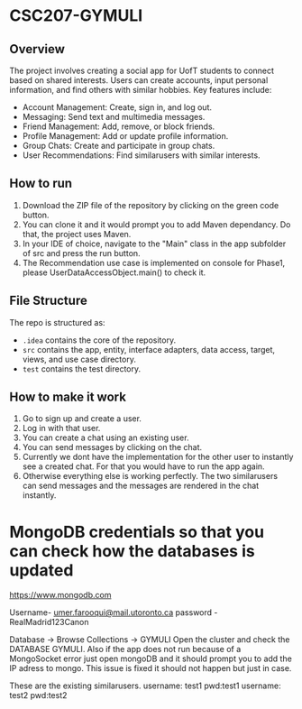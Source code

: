 # CSC207-GYMULI

## Overview

The project involves creating a social app for UofT students to connect based on shared interests.
Users can create accounts, input personal information, and find others with similar hobbies. 
Key features include:
- Account Management: Create, sign in, and log out. 
- Messaging: Send text and multimedia messages. 
- Friend Management: Add, remove, or block friends. 
- Profile Management: Add or update profile information. 
- Group Chats: Create and participate in group chats. 
- User Recommendations: Find similarusers with similar interests.

## How to run

1. Download the ZIP file of the repository by clicking on the green code button.
2. You can clone it and it would prompt you to add Maven dependancy. Do that, the project uses Maven.
3. In your IDE of choice, navigate to the "Main" class in the app subfolder of src and press the run button.
4. The Recommendation use case is implemented on console for Phase1, please UserDataAccessObject.main() to check it.

## File Structure

The repo is structured as:

-   `.idea` contains the core of the repository.
-   `src` contains the app, entity, interface adapters, data access, target, views, and use case directory.
-   `test` contains the test directory.

## How to make it work
1. Go to sign up and create a user.
2. Log in with that user.
3. You can create a chat using an existing user.
4. You can send messages by clicking on the chat.
5. Currently we dont have the implementation for the other user to instantly see a created chat. For that you would have to run the app again.
6. Otherwise everything else is working perfectly. The two similarusers can send messages and  the messages are rendered in the chat instantly.

# MongoDB credentials so that you can check how the databases is updated
https://www.mongodb.com

Username- umer.farooqui@mail.utoronto.ca
password -RealMadrid123Canon


Database -> Browse Collections -> GYMULI
Open the cluster and check the DATABASE GYMULI.
Also if the app does not run because of a MongoSocket error just open mongoDB and it should prompt you to add the IP adress to mongo. This issue is fixed it should not happen but just in case.

These are the existing similarusers.
username: test1 pwd:test1
username: test2 pwd:test2
